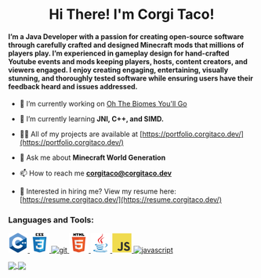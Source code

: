 <h1 align="center">Hi There! I'm Corgi Taco!</h1>
<h4>I’m a Java Developer with a passion for creating open-source software through carefully crafted and designed Minecraft mods that millions of players play. I’m experienced in gameplay design for hand-crafted Youtube events and mods keeping players, hosts, content creators, and viewers engaged. I enjoy creating engaging, entertaining, visually stunning, and thoroughly tested software while ensuring users have their feedback heard and issues addressed.</h4>

- 🔭 I’m currently working on [Oh The Biomes You'll Go](https://www.curseforge.com/minecraft/mc-mods/oh-the-biomes-youll-go)

- 🌱 I’m currently learning **JNI, C++, and SIMD.**

- 👨‍💻 All of my projects are available at [https://portfolio.corgitaco.dev/](https://portfolio.corgitaco.dev/)

- 💬 Ask me about **Minecraft World Generation**

- 📫 How to reach me **corgitaco@corgitaco.dev**

- 📄 Interested in hiring me? View my resume here: [https://resume.corgitaco.dev/](https://resume.corgitaco.dev/)

<h3 align="left">Languages and Tools:</h3>
<p align="left"> <a href="https://www.w3schools.com/cpp/" target="_blank" rel="noreferrer"> <img src="https://raw.githubusercontent.com/devicons/devicon/master/icons/cplusplus/cplusplus-original.svg" alt="cplusplus" width="40" height="40"/> </a> <a href="https://www.w3schools.com/css/" target="_blank" rel="noreferrer"> <img src="https://raw.githubusercontent.com/devicons/devicon/master/icons/css3/css3-original-wordmark.svg" alt="css3" width="40" height="40"/> </a> <a href="https://git-scm.com/" target="_blank" rel="noreferrer"> <img src="https://www.vectorlogo.zone/logos/git-scm/git-scm-icon.svg" alt="git" width="40" height="40"/> </a> <a href="https://www.w3.org/html/" target="_blank" rel="noreferrer"> <img src="https://raw.githubusercontent.com/devicons/devicon/master/icons/html5/html5-original-wordmark.svg" alt="html5" width="40" height="40"/> </a> <a href="https://www.java.com" target="_blank" rel="noreferrer"> <img src="https://raw.githubusercontent.com/devicons/devicon/master/icons/java/java-original.svg" alt="java" width="40" height="40"/> </a> <a href="https://developer.mozilla.org/en-US/docs/Web/JavaScript" target="_blank" rel="noreferrer"> <img src="https://raw.githubusercontent.com/devicons/devicon/master/icons/javascript/javascript-original.svg" alt="javascript" width="40" height="40"/> </a> <a href="https://www.jetbrains.com/idea/" target="_blank" rel="noreferrer"> <img src="https://upload.wikimedia.org/wikipedia/commons/thumb/9/9c/IntelliJ_IDEA_Icon.svg/800px-IntelliJ_IDEA_Icon.svg.png" alt="javascript" width="40" height="40"/> </a> </p>


<a href="https://github.com/corgitaco">
  <img height=150 align="center" src="https://github-readme-stats.vercel.app/api?username=corgitaco&theme=merko&rank_icon=percentile&include_all_commits=true" />
</a>
<a href="https://github.com/corgitaco">
  <img height=150 align="center" src="https://github-readme-stats.vercel.app/api/top-langs?username=corgitaco&theme=merko&layout=compact&langs_count=8&card_width=320" />
</a>

